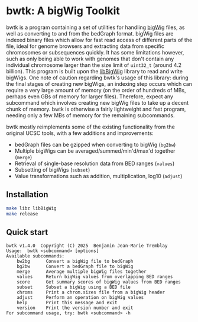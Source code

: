 # bwtk: A bigWig Toolkit

bwtk is a program containing a set of utilities for handling [bigWig](https://genome.ucsc.edu/goldenpath/help/bigWig.html)
files, as well as converting to and from the bedGraph format. bigWig files
are indexed binary files which allow for fast read access of different
parts of the file, ideal for genome browsers and extracting data from specific
chromosomes or subsequences quickly. It has some limitations however, such as
only being able to work with genomes that don't contain any individual
chromosome larger than the size limit of `uint32_t` (around 4.2 billion).
This program is built upon the
[libBigWig](https://github.com/dpryan79/libBigWig) library to read and write
bigWigs. One note of caution regarding bwtk's usage of this library: during the
final stages of creating new bigWigs, an indexing step occurs which can require
a very large amount of memory (on the order of hundreds of MBs, perhaps even
GBs of memory for larger files). Therefore, expect any subcommand which involves creating new bigWig files to take up a decent chunk of memory. bwtk is otherwise a fairly lightweight and fast program, needing only a few MBs of memory for the remaining subcommands.

bwtk mostly reimplements some of the existing functionality from the original UCSC tools, with a few additions and improvements:

- bedGraph files can be gzipped when converting to bigWig (`bg2bw`)
- Multiple bigWigs can be averaged/summed/min'd/max'd together (`merge`)
- Retrieval of single-base resolution data from BED ranges (`values`)
- Subsetting of bigWigs (`subset`)
- Value transformations such as addition, multiplication, log10 (`adjust`)

## Installation

```sh
make libz libBigWig
make release
```

## Quick start

```
bwtk v1.4.0  Copyright (C) 2025  Benjamin Jean-Marie Tremblay
Usage:  bwtk <subcommand> [options]
Available subcommands:
    bw2bg      Convert a bigWig file to bedGraph
    bg2bw      Convert a bedGraph file to bigWig
    merge      Average multiple bigWig files together
    values     Return bigWig values from overlapping BED ranges
    score      Get summary scores of bigWig values from BED ranges
    subset     Subset a bigWig using a BED file
    chroms     Print a chrom.sizes file from a bigWig header
    adjust     Perform an operation on bigWig values
    help       Print this message and exit
    version    Print the version number and exit
For subcommand usage, try: bwtk <subcommand> -h
```


